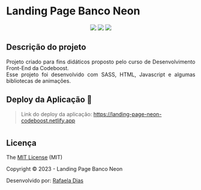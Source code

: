 <h1>Landing Page Banco Neon</h1> 

<p align="center">
  <a href="https://landing-page-neon-codeboost.netlify.app"><img src="https://img.shields.io/static/v1?label=Netlify&message=deploy&color=blue&style=for-the-badge&logo=netlify"/></a>
  <img src="http://img.shields.io/static/v1?label=License&message=MIT&color=green&style=for-the-badge"/>
   <img src="http://img.shields.io/static/v1?label=STATUS&message=CONCLUIDO&color=GREEN&style=for-the-badge"/>
</p>


## Descrição do projeto 

<p align="justify">
 Projeto criado para fins didáticos proposto pelo curso de Desenvolvimento Front-End da Codeboost. </br>
 Esse projeto foi desenvolvido com SASS, HTML, Javascript e algumas bibliotecas de animações. 
</p>


## Deploy da Aplicação :dash:

> Link do deploy da aplicação: https://landing-page-neon-codeboost.netlify.app

#
## Licença 

The [MIT License]() (MIT)

Copyright :copyright: 2023 - Landing Page Banco Neon

Desenvolvido por: <a href= "https://www.linkedin.com/in/rafaelasousa/">Rafaela Dias</a>
